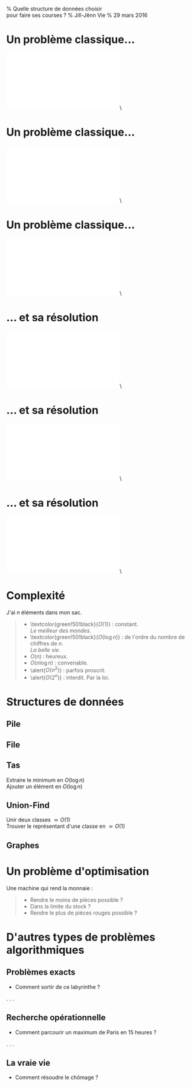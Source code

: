 % Quelle structure de données choisir  
pour faire ses courses ?
% Jill-Jênn Vie
% 29 mars 2016

# Un problème classique…

![Courses](bag1.pdf)\ 

# Un problème classique…

![Courses](bag2.pdf)\ 

# Un problème classique…

![Courses](bag3.pdf)\ 

# … et sa résolution

![Courses](bag-solved1.pdf)\ 

# … et sa résolution

![Courses](bag-solved2.pdf)\ 

# … et sa résolution

![Courses](bag-solved3.pdf)\ 

# Complexité

J'ai $n$ éléments dans mon sac.

> - \textcolor{green!50!black}{$O(1)$} : constant.  
*Le meilleur des mondes.*
> - \textcolor{green!50!black}{$O(\log n)$} : de l'ordre du nombre de chiffres de $n$.  
*La belle vie.*
> - $O(n)$ : heureux.
> - $O(n \log n)$ : convenable.
> - \alert{$O(n^2)$} : parfois proscrit.
> - \alert{$O(2^n)$} : interdit. Par la loi.

# Structures de données

## Pile

## File

## Tas

Extraire le minimum en $O(\log n)$  
Ajouter un élément en $O(\log n)$

## Union-Find

Unir deux classes $\simeq O(1)$  
Trouver le représentant d'une classe en $\simeq O(1)$

## Graphes

# Un problème d'optimisation

Une machine qui rend la monnaie :

> - Rendre le moins de pièces possible ?
> - Dans la limite du stock ?
> - Rendre le plus de pièces rouges possible ?

# D'autres types de problèmes algorithmiques

## Problèmes exacts

- Comment sortir de ce labyrinthe ?

. . .

## Recherche opérationnelle

- Comment parcourir un maximum de Paris en 15 heures ?

. . .

## La vraie vie

- Comment résoudre le chômage ?
